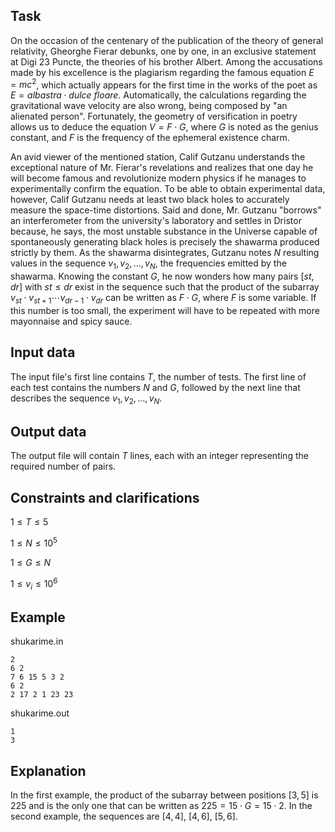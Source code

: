 ## Task

On the occasion of the centenary of the publication of the theory of general relativity, Gheorghe Fierar debunks, one by one, in an exclusive statement at Digi 23 Puncte, the theories of his brother Albert. Among the accusations made by his excellence is the plagiarism regarding the famous equation $E = mc^2$, which actually appears for the first time in the works of the poet as $E = albastra \cdot dulce \ floare$. Automatically, the calculations regarding the gravitational wave velocity are also wrong, being composed by "an alienated person". Fortunately, the geometry of versification in poetry allows us to deduce the equation $V=F \cdot G$, where $G$ is noted as the genius constant, and $F$ is the frequency of the ephemeral existence charm.

An avid viewer of the mentioned station, Calif Gutzanu understands the exceptional nature of Mr. Fierar's revelations and realizes that one day he will become famous and revolutionize modern physics if he manages to experimentally confirm the equation. To be able to obtain experimental data, however, Calif Gutzanu needs at least two black holes to accurately measure the space-time distortions. Said and done, Mr. Gutzanu "borrows" an interferometer from the university's laboratory and settles in Dristor because, he says, the most unstable substance in the Universe capable of spontaneously generating black holes is precisely the shawarma produced strictly by them. As the shawarma disintegrates, Gutzanu notes $N$ resulting values in the sequence $v_1, v_2, \dots, v_N$, the frequencies emitted by the shawarma. Knowing the constant $G$, he now wonders how many pairs $[st, dr]$ with $st \leq dr$ exist in the sequence such that the product of the subarray $v_{st} \cdot v_{st+1} \cdots v_{dr-1} \cdot v_{dr}$ can be written as $F \cdot G$, where $F$ is some variable. If this number is too small, the experiment will have to be repeated with more mayonnaise and spicy sauce.

## Input data

The input file's first line contains $T$, the number of tests. The first line of each test contains the numbers $N$ and $G$, followed by the next line that describes the sequence $v_1, v_2, \dots, v_N$.

## Output data

The output file will contain $T$ lines, each with an integer representing the required number of pairs.

## Constraints and clarifications

$1 \leq T \leq 5$

$1 \leq N \leq 10^5$

$1 \leq G \leq N$

$1 \leq v_i \leq 10^6$

## Example

shukarime.in

```
2 
6 2 
7 6 15 5 3 2 
6 2 
2 17 2 1 23 23 
```

shukarime.out

```
1
3
```

## Explanation

In the first example, the product of the subarray between positions $[3, 5]$ is $225$ and is the only one that can be written as $225 = 15 \cdot G = 15 \cdot 2$. In the second example, the sequences are $[4, 4]$, $[4, 6]$, $[5, 6]$.